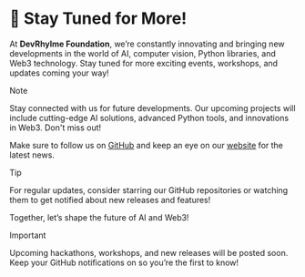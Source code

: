 # 🔔 Stay Tuned for More!

At **DevRhylme Foundation**, we’re constantly innovating and bringing new developments in the world of AI, computer vision, Python libraries, and Web3 technology. Stay tuned for more exciting events, workshops, and updates coming your way!

> [!NOTE]
> Stay connected with us for future developments. Our upcoming projects will include cutting-edge AI solutions, advanced Python tools, and innovations in Web3. Don't miss out!

Make sure to follow us on [GitHub](https://github.com/DEVRhylme-Foundation) and keep an eye on our [website](https://www.devrhylme.org) for the latest news.

> [!TIP]
> For regular updates, consider starring our GitHub repositories or watching them to get notified about new releases and features!

Together, let’s shape the future of AI and Web3!

> [!IMPORTANT]
> Upcoming hackathons, workshops, and new releases will be posted soon. Keep your GitHub notifications on so you’re the first to know!
